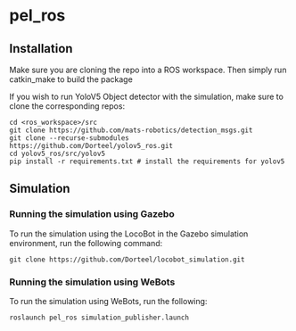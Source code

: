 # pel_ros

## Installation
Make sure you are cloning the repo into a ROS workspace.
Then simply run catkin_make to build the package

If you wish to run YoloV5 Object detector with the simulation, make sure to clone the corresponding repos:

```console
cd <ros_workspace>/src
git clone https://github.com/mats-robotics/detection_msgs.git
git clone --recurse-submodules https://github.com/Dorteel/yolov5_ros.git 
cd yolov5_ros/src/yolov5
pip install -r requirements.txt # install the requirements for yolov5
```

## Simulation

### Running the simulation using Gazebo
To run the simulation using the LocoBot in the Gazebo simulation environment, run the following command:
```console
git clone https://github.com/Dorteel/locobot_simulation.git
```

### Running the simulation using WeBots
To run the simulation using WeBots, run the following:
```console
roslaunch pel_ros simulation_publisher.launch
```